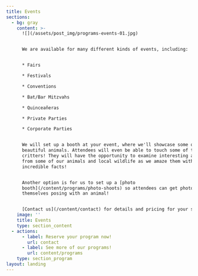 ```yaml
---
title: Events
sections:
  - bg: gray
    content: >-
      ![](/assets/post_img/programs-events-01.jpg)


      We are available for many different kinds of events, including:


      * ​Fairs

      * Festivals

      * Conventions

      * Bat/Bar Mitzvahs

      * Quinceañeras

      * Private Parties

      * Corporate Parties


      We will set up a booth at your event, where we'll showcase some of our
      beautiful animals. Attendees will even be able to touch some of the
      critters! They will have the opportunity to examine interesting artifacts
      from some of our animals and local wildlife as we amaze them with
      incredible facts!


      Another option is for us to set up a [photo
      booth](/content/programs/photo-shoots) so attendees can get photos of
      themselves posing with an animal! 


      [Contact us](/content/contact) for details and pricing for your special event.
    image: ''
    title: Events
    type: section_content
  - actions:
      - label: Reserve your program now!
        url: contact
      - label: See more of our programs!
        url: content/programs
    type: section_program
layout: landing
---
```


